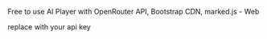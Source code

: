 Free to use AI Player with OpenRouter API, Bootstrap CDN, marked.js - Web

replace <OPEN ROUTER API KEY> with your api key
